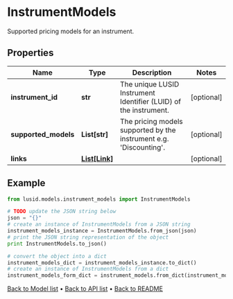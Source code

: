 # InstrumentModels

Supported pricing models for an instrument.

## Properties
Name | Type | Description | Notes
------------ | ------------- | ------------- | -------------
**instrument_id** | **str** | The unique LUSID Instrument Identifier (LUID) of the instrument. | [optional] 
**supported_models** | **List[str]** | The pricing models supported by the instrument e.g. &#39;Discounting&#39;. | [optional] 
**links** | [**List[Link]**](Link.md) |  | [optional] 

## Example

```python
from lusid.models.instrument_models import InstrumentModels

# TODO update the JSON string below
json = "{}"
# create an instance of InstrumentModels from a JSON string
instrument_models_instance = InstrumentModels.from_json(json)
# print the JSON string representation of the object
print InstrumentModels.to_json()

# convert the object into a dict
instrument_models_dict = instrument_models_instance.to_dict()
# create an instance of InstrumentModels from a dict
instrument_models_form_dict = instrument_models.from_dict(instrument_models_dict)
```
[Back to Model list](../README.md#documentation-for-models) &#8226; [Back to API list](../README.md#documentation-for-api-endpoints) &#8226; [Back to README](../README.md)


